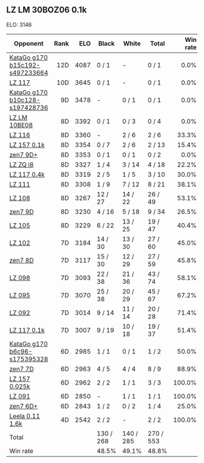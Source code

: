## LZ LM 30BOZ06 0.1k ##

ELO: 3146

Opponent | Rank | ELO | Black | White | Total | Win rate
---------|-----:|----:|-------|-------|-------|-------:
[KataGo g170 b15c192-s497233664](KataGo%20g170%20b15c192-s497233664.md) | 12D | 4087 | 0 / 1 | - | 0 / 1 | 0.0%
[LZ 117](LZ%20117.md) | 10D | 3645 | 0 / 1 | - | 0 / 1 | 0.0%
[KataGo g170 b10c128-s197428736](KataGo%20g170%20b10c128-s197428736.md) | 9D | 3478 | - | 0 / 1 | 0 / 1 | 0.0%
[LZ LM 10BE08](LZ%20LM%2010BE08.md) | 8D | 3392 | 0 / 1 | 0 / 3 | 0 / 4 | 0.0%
[LZ 116](LZ%20116.md) | 8D | 3360 | - | 2 / 6 | 2 / 6 | 33.3%
[LZ 157 0.1k](LZ%20157%200.1k.md) | 8D | 3354 | 0 / 7 | 2 / 6 | 2 / 13 | 15.4%
[zen7 9D+](zen7%209D+.md) | 8D | 3353 | 0 / 1 | 0 / 1 | 0 / 2 | 0.0%
[LZ ZQ i8](LZ%20ZQ%20i8.md) | 8D | 3327 | 1 / 4 | 3 / 14 | 4 / 18 | 22.2%
[LZ 117 0.4k](LZ%20117%200.4k.md) | 8D | 3319 | 2 / 5 | 1 / 5 | 3 / 10 | 30.0%
[LZ 111](LZ%20111.md) | 8D | 3308 | 1 / 9 | 7 / 12 | 8 / 21 | 38.1%
[LZ 108](LZ%20108.md) | 8D | 3267 | 12 / 27 | 14 / 22 | 26 / 49 | 53.1%
[zen7 9D](zen7%209D.md) | 8D | 3230 | 4 / 16 | 5 / 18 | 9 / 34 | 26.5%
[LZ 105](LZ%20105.md) | 8D | 3229 | 6 / 22 | 13 / 25 | 19 / 47 | 40.4%
[LZ 102](LZ%20102.md) | 7D | 3184 | 14 / 30 | 13 / 30 | 27 / 60 | 45.0%
[zen7 8D](zen7%208D.md) | 7D | 3117 | 15 / 30 | 12 / 29 | 27 / 59 | 45.8%
[LZ 098](LZ%20098.md) | 7D | 3093 | 22 / 38 | 21 / 36 | 43 / 74 | 58.1%
[LZ 095](LZ%20095.md) | 7D | 3070 | 25 / 38 | 20 / 29 | 45 / 67 | 67.2%
[LZ 092](LZ%20092.md) | 7D | 3014 | 9 / 14 | 11 / 14 | 20 / 28 | 71.4%
[LZ 117 0.1k](LZ%20117%200.1k.md) | 7D | 3007 | 9 / 19 | 10 / 18 | 19 / 37 | 51.4%
[KataGo g170 b6c96-s175395328](KataGo%20g170%20b6c96-s175395328.md) | 6D | 2985 | 1 / 1 | 0 / 1 | 1 / 2 | 50.0%
[zen7 7D](zen7%207D.md) | 6D | 2963 | 4 / 5 | 4 / 4 | 8 / 9 | 88.9%
[LZ 157 0.025k](LZ%20157%200.025k.md) | 6D | 2962 | 2 / 2 | 1 / 1 | 3 / 3 | 100.0%
[LZ 091](LZ%20091.md) | 6D | 2850 | - | 1 / 1 | 1 / 1 | 100.0%
[zen7 6D+](zen7%206D+.md) | 6D | 2843 | 1 / 2 | 0 / 2 | 1 / 4 | 25.0%
[Leela 0.11 1.6k](Leela%200.11%201.6k.md) | 4D | 2542 | 2 / 2 | - | 2 / 2 | 100.0%
Total | | | 130 / 268 | 140 / 285 | 270 / 553 | 
Win rate| | | 48.5% | 49.1% | 48.8% | 
